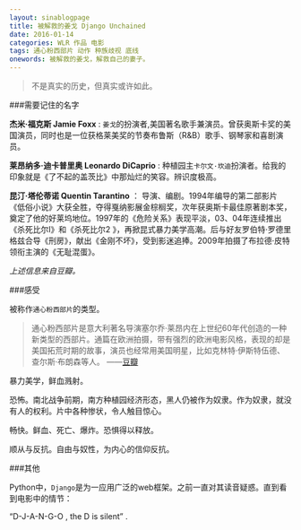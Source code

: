 ```yaml
---
layout: sinablogpage
title: 被解救的姜戈 Django Unchained
date: 2016-01-14
categories: WLR 作品 电影
tags: 通心粉西部片 动作 种族歧视 底线
onewords: 被解救的姜戈，解救自己的妻子。 
---
```

> 不是真实的历史，但真实或许如此。

###需要记住的名字

**杰米·福克斯 Jamie Foxx** : `姜戈`的扮演者,美国著名歌手兼演员。曾获奥斯卡奖的美国演员，同时也是一位获格莱美奖的节奏布鲁斯（R&B）歌手、钢琴家和喜剧演员。

**莱昂纳多·迪卡普里奥 Leonardo DiCaprio** : 种植园主`卡尔文·坎迪`扮演者。给我的印象就是《了不起的盖茨比》中那灿烂的笑容。辨识度极高。

**昆汀·塔伦蒂诺 Quentin Tarantino** ： 导演、编剧。1994年编导的第二部影片《低俗小说》大获全胜，夺得戛纳影展金棕榈奖，次年获奥斯卡最佳原著剧本奖，奠定了他的好莱坞地位。1997年的《危险关系》表现平淡，03、04年连续推出《杀死比尔Ⅰ》和《杀死比尔2 》，再掀昆式暴力美学高潮。后与好友罗伯特·罗德里格兹合导《刑房》，献出《金刚不坏》，受到影迷追捧。2009年拍摄了布拉德·皮特领衔主演的《无耻混蛋》。 

*上述信息来自豆瓣。*

###感受

被称作`通心粉西部片`的类型。

> 通心粉西部片是意大利著名导演塞尔乔·莱昂内在上世纪60年代创造的一种新类型的西部片。通篇在欧洲拍摄，带有强烈的欧洲电影风格，表现的却是美国拓荒时期的故事，演员也经常用美国明星，比如克林特·伊斯特伍德、查尔斯·布朗森等人。 ——[豆瓣](http://movie.douban.com/review/5859725/)

暴力美学，鲜血溅射。

恐怖。南北战争前期，南方种植园经济形态，黑人仍被作为奴隶。作为奴隶，就没有人的权利。片中各种惨状，令人触目惊心。

畅快。鲜血、死亡、爆炸。恐惧得以释放。

顺从与反抗。自由与奴性，为内心的信仰反抗。


###其他

Python中，`Django`是为一应用广泛的web框架。之前一直对其读音疑惑。直到看到电影中的情节：

“D-J-A-N-G-O , the D is silent” .